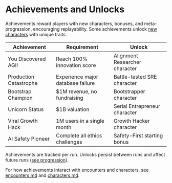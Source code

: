 # Achievements and Unlocks

Achievements reward players with new characters, bonuses, and meta-progression, encouraging replayability. Some achievements unlock [new characters](./characters.md) with unique traits.

| Achievement             | Requirement                       | Unlock                          |
|------------------------|-----------------------------------|---------------------------------|
| You Discovered AGI!    | Reach 100% innovation score       | Alignment Researcher character  |
| Production Catastrophe | Experience major database failure | Battle-tested SRE character     |
| Bootstrap Champion     | $1M revenue, no fundraising       | Bootstrapper character          |
| Unicorn Status         | $1B valuation                     | Serial Entrepreneur character   |
| Viral Growth Hack      | 1M users in a single month        | Growth Hacker character         |
| AI Safety Pioneer      | Complete all ethics challenges    | Safety-First starting bonus     |

Achievements are tracked per run. Unlocks persist between runs and affect future runs ([see progression](./progression.md)).

For how achievements interact with encounters and characters, see [encounters.md](./encounters.md) and [characters.md](./characters.md).
